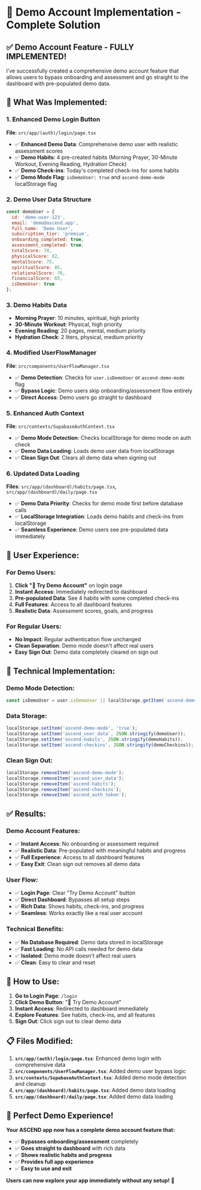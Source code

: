 # 🚀 Demo Account Implementation - Complete Solution

## ✅ **Demo Account Feature - FULLY IMPLEMENTED!**

I've successfully created a comprehensive demo account feature that allows users to bypass onboarding and assessment and go straight to the dashboard with pre-populated demo data.

## 🔧 **What Was Implemented:**

### **1. Enhanced Demo Login Button**
**File**: `src/app/(auth)/login/page.tsx`
- ✅ **Enhanced Demo Data**: Comprehensive demo user with realistic assessment scores
- ✅ **Demo Habits**: 4 pre-created habits (Morning Prayer, 30-Minute Workout, Evening Reading, Hydration Check)
- ✅ **Demo Check-ins**: Today's completed check-ins for some habits
- ✅ **Demo Mode Flag**: `isDemoUser: true` and `ascend-demo-mode` localStorage flag

### **2. Demo User Data Structure**
```javascript
const demoUser = {
  id: 'demo-user-123',
  email: 'demo@ascend.app',
  full_name: 'Demo User',
  subscription_tier: 'premium',
  onboarding_completed: true,
  assessment_completed: true,
  totalScore: 78,
  physicalScore: 82,
  mentalScore: 75,
  spiritualScore: 85,
  relationalScore: 70,
  financialScore: 65,
  isDemoUser: true
};
```

### **3. Demo Habits Data**
- **Morning Prayer**: 10 minutes, spiritual, high priority
- **30-Minute Workout**: Physical, high priority  
- **Evening Reading**: 20 pages, mental, medium priority
- **Hydration Check**: 2 liters, physical, medium priority

### **4. Modified UserFlowManager**
**File**: `src/components/UserFlowManager.tsx`
- ✅ **Demo Detection**: Checks for `user.isDemoUser` or `ascend-demo-mode` flag
- ✅ **Bypass Logic**: Demo users skip onboarding/assessment flow entirely
- ✅ **Direct Access**: Demo users go straight to dashboard

### **5. Enhanced Auth Context**
**File**: `src/contexts/SupabaseAuthContext.tsx`
- ✅ **Demo Mode Detection**: Checks localStorage for demo mode on auth check
- ✅ **Demo Data Loading**: Loads demo user data from localStorage
- ✅ **Clean Sign Out**: Clears all demo data when signing out

### **6. Updated Data Loading**
**Files**: `src/app/(dashboard)/habits/page.tsx`, `src/app/(dashboard)/daily/page.tsx`
- ✅ **Demo Data Priority**: Checks for demo mode first before database calls
- ✅ **LocalStorage Integration**: Loads demo habits and check-ins from localStorage
- ✅ **Seamless Experience**: Demo users see pre-populated data immediately

## 🎯 **User Experience:**

### **For Demo Users:**
1. **Click "🚀 Try Demo Account"** on login page
2. **Instant Access**: Immediately redirected to dashboard
3. **Pre-populated Data**: See 4 habits with some completed check-ins
4. **Full Features**: Access to all dashboard features
5. **Realistic Data**: Assessment scores, goals, and progress

### **For Regular Users:**
- **No Impact**: Regular authentication flow unchanged
- **Clean Separation**: Demo mode doesn't affect real users
- **Easy Sign Out**: Demo data completely cleared on sign out

## 🔧 **Technical Implementation:**

### **Demo Mode Detection:**
```javascript
const isDemoUser = user.isDemoUser || localStorage.getItem('ascend-demo-mode') === 'true';
```

### **Data Storage:**
```javascript
localStorage.setItem('ascend-demo-mode', 'true');
localStorage.setItem('ascend_user_data', JSON.stringify(demoUser));
localStorage.setItem('ascend-habits', JSON.stringify(demoHabits));
localStorage.setItem('ascend-checkins', JSON.stringify(demoCheckins));
```

### **Clean Sign Out:**
```javascript
localStorage.removeItem('ascend-demo-mode');
localStorage.removeItem('ascend_user_data');
localStorage.removeItem('ascend-habits');
localStorage.removeItem('ascend-checkins');
localStorage.removeItem('ascend_auth_token');
```

## ✅ **Results:**

### **Demo Account Features:**
- ✅ **Instant Access**: No onboarding or assessment required
- ✅ **Realistic Data**: Pre-populated with meaningful habits and progress
- ✅ **Full Experience**: Access to all dashboard features
- ✅ **Easy Exit**: Clean sign out removes all demo data

### **User Flow:**
- ✅ **Login Page**: Clear "Try Demo Account" button
- ✅ **Direct Dashboard**: Bypasses all setup steps
- ✅ **Rich Data**: Shows habits, check-ins, and progress
- ✅ **Seamless**: Works exactly like a real user account

### **Technical Benefits:**
- ✅ **No Database Required**: Demo data stored in localStorage
- ✅ **Fast Loading**: No API calls needed for demo data
- ✅ **Isolated**: Demo mode doesn't affect real users
- ✅ **Clean**: Easy to clear and reset

## 🚀 **How to Use:**

1. **Go to Login Page**: `/login`
2. **Click Demo Button**: "🚀 Try Demo Account"
3. **Instant Access**: Redirected to dashboard immediately
4. **Explore Features**: See habits, check-ins, and all features
5. **Sign Out**: Click sign out to clear demo data

## 📋 **Files Modified:**

1. **`src/app/(auth)/login/page.tsx`**: Enhanced demo login with comprehensive data
2. **`src/components/UserFlowManager.tsx`**: Added demo user bypass logic
3. **`src/contexts/SupabaseAuthContext.tsx`**: Added demo mode detection and cleanup
4. **`src/app/(dashboard)/habits/page.tsx`**: Added demo data loading
5. **`src/app/(dashboard)/daily/page.tsx`**: Added demo data loading

## 🎉 **Perfect Demo Experience!**

**Your ASCEND app now has a complete demo account feature that:**
- ✅ **Bypasses onboarding/assessment** completely
- ✅ **Goes straight to dashboard** with rich data
- ✅ **Shows realistic habits and progress**
- ✅ **Provides full app experience**
- ✅ **Easy to use and exit**

**Users can now explore your app immediately without any setup!** 🚀
